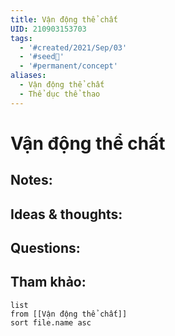 ```yaml
---
title: Vận động thể chất
UID: 210903153703
tags:
  - '#created/2021/Sep/03'
  - '#seed🥜'
  - '#permanent/concept'
aliases:
  - Vận động thể chất
  - Thể dục thể thao
---
```

# Vận động thể chất

## Notes:


## Ideas & thoughts:

## Questions:


## Tham khảo:
```dataview
list
from [[Vận động thể chất]]
sort file.name asc
```